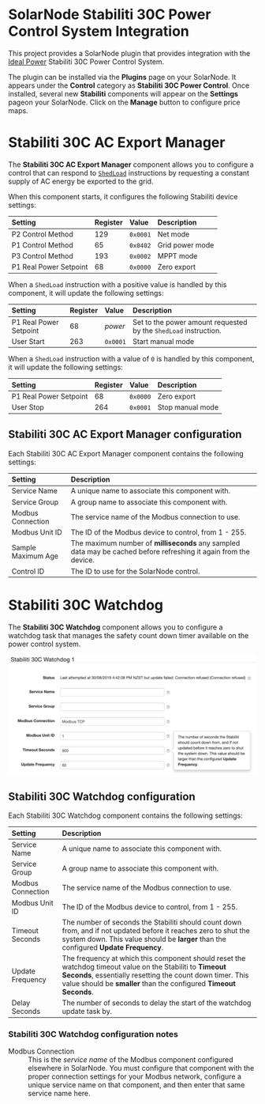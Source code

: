 # SolarNode Stabiliti 30C Power Control System Integration

This project provides a SolarNode plugin that provides integration with the [Ideal
Power][ideal-power] Stabiliti 30C Power Control System.

The plugin can be installed via the **Plugins** page on your SolarNode. It appears under the
**Control** category as **Stabiliti 30C Power Control**. Once installed, several new **Stabiliti**
components will appear on the **Settings** pageon your SolarNode. Click on the **Manage** button to
configure price maps.

# Stabiliti 30C AC Export Manager

The **Stabiliti 30C AC Export Manager** component allows you to configure a control that can
respond to [`ShedLoad`][ShedLoad] instructions by requesting a constant supply of AC energy be
exported to the grid.

When this component starts, it configures the following Stabiliti device settings:

| Setting                | Register | Value    | Description |
|:-----------------------|:---------|:---------|:------------|
| P2 Control Method      | 129      | `0x0001` | Net mode |
| P1 Control Method      | 65       | `0x0402` | Grid power mode |
| P3 Control Method      | 193      | `0x0002` | MPPT mode |
| P1 Real Power Setpoint | 68       | `0x0000` | Zero export |

When a `ShedLoad` instruction with a positive value is handled by this component, it will update the
following settings:

| Setting                | Register | Value    | Description |
|:-----------------------|:---------|:---------|:------------|
| P1 Real Power Setpoint | 68       | _power_  | Set to the power amount requested by the `ShedLoad` instruction. |
| User Start             | 263      | `0x0001` | Start manual mode |

When a `ShedLoad` instruction with a value of `0` is handled by this component, it will update the
following settings:

| Setting                | Register | Value    | Description |
|:-----------------------|:---------|:---------|:------------|
| P1 Real Power Setpoint | 68       | `0x0000` | Zero export |
| User Stop              | 264      | `0x0001` | Stop manual mode |


## Stabiliti 30C AC Export Manager configuration

Each Stabiliti 30C AC Export Manager component contains the following settings:

| Setting            | Description |
|:-------------------|:------------|
| Service Name       | A unique name to associate this component with. |
| Service Group      | A group name to associate this component with. |
| Modbus Connection  | The service name of the Modbus connection to use. |
| Modbus Unit ID     | The ID of the Modbus device to control, from 1 - 255. |
| Sample Maximum Age | The maximum number of **milliseconds** any sampled data may be cached before refreshing it again from the device. |
| Control ID         | The ID to use for the SolarNode control. |


# Stabiliti 30C Watchdog

The **Stabiliti 30C Watchdog** component allows you to configure a watchdog task that manages the
safety count down timer available on the power control system.

![settings](docs/solarnode-stabiliti-30c-watchdog-settings.png)


## Stabiliti 30C Watchdog configuration

Each Stabiliti 30C Watchdog component contains the following settings:

| Setting            | Description |
|:-------------------|:------------|
| Service Name       | A unique name to associate this component with. |
| Service Group      | A group name to associate this component with. |
| Modbus Connection  | The service name of the Modbus connection to use. |
| Modbus Unit ID     | The ID of the Modbus device to control, from 1 - 255. |
| Timeout Seconds    | The number of seconds the Stabiliti should count down from, and if not updated before it reaches zero to shut the system down. This value should be **larger** than the configured **Update Frequency**. |
| Update Frequency   | The frequency at which this component should reset the watchdog timeout value on the Stabiliti to **Timeout Seconds**, essentially resetting the count down timer. This value should be **smaller** than the configured **Timeout Seconds**. |
| Delay Seconds      | The number of seconds to delay the start of the watchdog update task by. |

### Stabiliti 30C Watchdog configuration notes

<dl>
	<dt>Modbus Connection</dt>
	<dd>This is the <i>service name</i> of the Modbus component configured elsewhere
	in SolarNode. You must configure that component with the proper connection settings
	for your Modbus network, configure a unique service name on that component, and then
	enter that same service name here.</dd>
</dl>


[ideal-power]: http://www.idealpower.com/
[ShedLoad]: https://github.com/SolarNetwork/solarnetwork/wiki/SolarUser-API-enumerated-types#shedload
